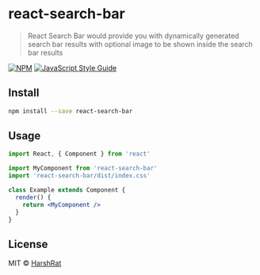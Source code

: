 # react-search-bar

> React Search Bar would provide you with dynamically generated search bar results with optional image to be shown inside the search bar results

[![NPM](https://img.shields.io/npm/v/react-search-bar.svg)](https://www.npmjs.com/package/react-search-bar) [![JavaScript Style Guide](https://img.shields.io/badge/code_style-standard-brightgreen.svg)](https://standardjs.com)

## Install

```bash
npm install --save react-search-bar
```

## Usage

```jsx
import React, { Component } from 'react'

import MyComponent from 'react-search-bar'
import 'react-search-bar/dist/index.css'

class Example extends Component {
  render() {
    return <MyComponent />
  }
}
```

## License

MIT © [HarshRat](https://github.com/HarshRat)
